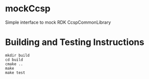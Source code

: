 # mockCcsp

Simple interface to mock RDK CcspCommonLibrary

# Building and Testing Instructions

```
mkdir build
cd build
cmake ..
make
make test
```
